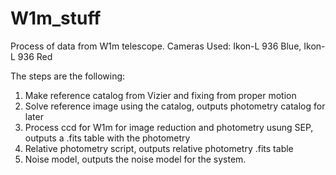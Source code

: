 # W1m_stuff

Process of data from W1m telescope.
Cameras Used: Ikon-L 936 Blue, Ikon-L 936 Red

The steps are the following:
1) Make reference catalog from Vizier and fixing from proper motion
2) Solve reference image using the catalog, outputs photometry catalog for later
3) Process ccd for W1m for image reduction and photometry usung SEP, outputs a .fits table with the photometry
4) Relative photometry script, outputs relative photometry .fits table
5) Noise model, outputs the noise model for the system.
